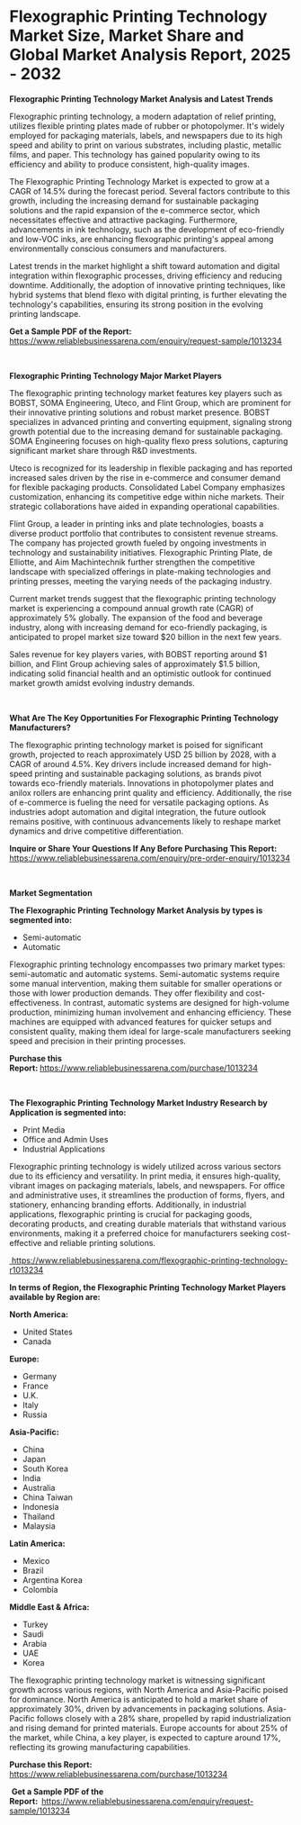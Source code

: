 <p><h1>Flexographic Printing Technology Market Size, Market Share and Global Market Analysis Report, 2025 - 2032</h1></p><p><strong>Flexographic Printing Technology Market Analysis and Latest Trends</strong></p>
<p><p>Flexographic printing technology, a modern adaptation of relief printing, utilizes flexible printing plates made of rubber or photopolymer. It's widely employed for packaging materials, labels, and newspapers due to its high speed and ability to print on various substrates, including plastic, metallic films, and paper. This technology has gained popularity owing to its efficiency and ability to produce consistent, high-quality images.</p><p>The Flexographic Printing Technology Market is expected to grow at a CAGR of 14.5% during the forecast period. Several factors contribute to this growth, including the increasing demand for sustainable packaging solutions and the rapid expansion of the e-commerce sector, which necessitates effective and attractive packaging. Furthermore, advancements in ink technology, such as the development of eco-friendly and low-VOC inks, are enhancing flexographic printing's appeal among environmentally conscious consumers and manufacturers.</p><p>Latest trends in the market highlight a shift toward automation and digital integration within flexographic processes, driving efficiency and reducing downtime. Additionally, the adoption of innovative printing techniques, like hybrid systems that blend flexo with digital printing, is further elevating the technology's capabilities, ensuring its strong position in the evolving printing landscape.</p></p>
<p><strong>Get a Sample PDF of the Report:&nbsp;</strong> <a href="https://www.reliablebusinessarena.com/enquiry/request-sample/1013234?utm_campaign=3030&utm_medium=2&utm_source=Github&utm_content=ia&utm_term=16042025&utm_id=flexographic-printing-technology">https://www.reliablebusinessarena.com/enquiry/request-sample/1013234</a></p>
<p>&nbsp;</p>
<p><strong>Flexographic Printing Technology Major Market Players</strong></p>
<p><p>The flexographic printing technology market features key players such as BOBST, SOMA Engineering, Uteco, and Flint Group, which are prominent for their innovative printing solutions and robust market presence. BOBST specializes in advanced printing and converting equipment, signaling strong growth potential due to the increasing demand for sustainable packaging. SOMA Engineering focuses on high-quality flexo press solutions, capturing significant market share through R&D investments.</p><p>Uteco is recognized for its leadership in flexible packaging and has reported increased sales driven by the rise in e-commerce and consumer demand for flexible packaging products. Consolidated Label Company emphasizes customization, enhancing its competitive edge within niche markets. Their strategic collaborations have aided in expanding operational capabilities.</p><p>Flint Group, a leader in printing inks and plate technologies, boasts a diverse product portfolio that contributes to consistent revenue streams. The company has projected growth fueled by ongoing investments in technology and sustainability initiatives. Flexographic Printing Plate, de Elliotte, and Aim Machintechnik further strengthen the competitive landscape with specialized offerings in plate-making technologies and printing presses, meeting the varying needs of the packaging industry.</p><p>Current market trends suggest that the flexographic printing technology market is experiencing a compound annual growth rate (CAGR) of approximately 5% globally. The expansion of the food and beverage industry, along with increasing demand for eco-friendly packaging, is anticipated to propel market size toward $20 billion in the next few years.</p><p>Sales revenue for key players varies, with BOBST reporting around $1 billion, and Flint Group achieving sales of approximately $1.5 billion, indicating solid financial health and an optimistic outlook for continued market growth amidst evolving industry demands.</p></p>
<p>&nbsp;</p>
<p><strong>What Are The Key Opportunities For Flexographic Printing Technology Manufacturers?</strong></p>
<p><p>The flexographic printing technology market is poised for significant growth, projected to reach approximately USD 25 billion by 2028, with a CAGR of around 4.5%. Key drivers include increased demand for high-speed printing and sustainable packaging solutions, as brands pivot towards eco-friendly materials. Innovations in photopolymer plates and anilox rollers are enhancing print quality and efficiency. Additionally, the rise of e-commerce is fueling the need for versatile packaging options. As industries adopt automation and digital integration, the future outlook remains positive, with continuous advancements likely to reshape market dynamics and drive competitive differentiation.</p></p>
<p><strong>Inquire or Share Your Questions If Any Before Purchasing This Report:</strong> <a href="https://www.reliablebusinessarena.com/enquiry/pre-order-enquiry/1013234?utm_campaign=3030&utm_medium=2&utm_source=Github&utm_content=ia&utm_term=16042025&utm_id=flexographic-printing-technology">https://www.reliablebusinessarena.com/enquiry/pre-order-enquiry/1013234</a></p>
<p>&nbsp;</p>
<p><strong>Market Segmentation</strong></p>
<p><strong>The Flexographic Printing Technology Market Analysis by types is segmented into:</strong></p>
<p><ul><li>Semi-automatic</li><li>Automatic</li></ul></p>
<p><p>Flexographic printing technology encompasses two primary market types: semi-automatic and automatic systems. Semi-automatic systems require some manual intervention, making them suitable for smaller operations or those with lower production demands. They offer flexibility and cost-effectiveness. In contrast, automatic systems are designed for high-volume production, minimizing human involvement and enhancing efficiency. These machines are equipped with advanced features for quicker setups and consistent quality, making them ideal for large-scale manufacturers seeking speed and precision in their printing processes.</p></p>
<p><strong>Purchase this Report:&nbsp;</strong><a href="https://www.reliablebusinessarena.com/purchase/1013234?utm_campaign=3030&utm_medium=2&utm_source=Github&utm_content=ia&utm_term=16042025&utm_id=flexographic-printing-technology">https://www.reliablebusinessarena.com/purchase/1013234</a></p>
<p>&nbsp;</p>
<p><strong>The Flexographic Printing Technology Market Industry Research by Application is segmented into:</strong></p>
<p><ul><li>Print Media</li><li>Office and Admin Uses</li><li>Industrial Applications</li></ul></p>
<p><p>Flexographic printing technology is widely utilized across various sectors due to its efficiency and versatility. In print media, it ensures high-quality, vibrant images on packaging materials, labels, and newspapers. For office and administrative uses, it streamlines the production of forms, flyers, and stationery, enhancing branding efforts. Additionally, in industrial applications, flexographic printing is crucial for packaging goods, decorating products, and creating durable materials that withstand various environments, making it a preferred choice for manufacturers seeking cost-effective and reliable printing solutions.</p></p>
<p><a href="https://www.reliablebusinessarena.com/flexographic-printing-technology-r1013234?utm_campaign=3030&utm_medium=2&utm_source=Github&utm_content=ia&utm_term=16042025&utm_id=flexographic-printing-technology">&nbsp;https://www.reliablebusinessarena.com/flexographic-printing-technology-r1013234</a></p>
<p><strong>In terms of Region, the Flexographic Printing Technology Market Players available by Region are:</strong></p>
<p>
    <p> <strong> North America: </strong>
        <ul>
            <li>United States</li>
            <li>Canada</li>
        </ul>
        </p> 
    <p> <strong> Europe: </strong>
        <ul>
            <li>Germany</li>
            <li>France</li>
            <li>U.K.</li>
            <li>Italy</li>
            <li>Russia</li>
        </ul>
        </p> 
    <p> <strong> Asia-Pacific: </strong>
        <ul>
            <li>China</li>
            <li>Japan</li>
            <li>South Korea</li>
            <li>India</li>
            <li>Australia</li>
            <li>China Taiwan</li>
            <li>Indonesia</li>
            <li>Thailand</li>
            <li>Malaysia</li>
        </ul>
        </p> 
    <p> <strong> Latin America: </strong>
        <ul>
            <li>Mexico</li>
            <li>Brazil</li>
            <li>Argentina Korea</li>
            <li>Colombia</li>
        </ul>
        </p> 
    <p> <strong> Middle East & Africa: </strong>
        <ul>
            <li>Turkey</li>
            <li>Saudi</li>
            <li>Arabia</li>
            <li>UAE</li>
            <li>Korea</li>
        </ul>
    </p>
    </p>
<p><p>The flexographic printing technology market is witnessing significant growth across various regions, with North America and Asia-Pacific poised for dominance. North America is anticipated to hold a market share of approximately 30%, driven by advancements in packaging solutions. Asia-Pacific follows closely with a 28% share, propelled by rapid industrialization and rising demand for printed materials. Europe accounts for about 25% of the market, while China, a key player, is expected to capture around 17%, reflecting its growing manufacturing capabilities.</p></p>
<p><strong>Purchase this Report: </strong><a href="https://www.reliablebusinessarena.com/purchase/1013234?utm_campaign=3030&utm_medium=2&utm_source=Github&utm_content=ia&utm_term=16042025&utm_id=flexographic-printing-technology">https://www.reliablebusinessarena.com/purchase/1013234</a></p>
<p>&nbsp;<strong>Get a Sample PDF of the Report:&nbsp;&nbsp;</strong><a href="https://www.reliablebusinessarena.com/enquiry/request-sample/1013234?utm_campaign=3030&utm_medium=2&utm_source=Github&utm_content=ia&utm_term=16042025&utm_id=flexographic-printing-technology">https://www.reliablebusinessarena.com/enquiry/request-sample/1013234</a></p>
<p><strong></strong></p>
<p><p></p><p></p><p></p></p>
